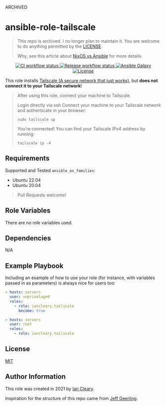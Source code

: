 ARCHIVED 

ansible-role-tailscale
=========

> This repo is archived. I no longer plan to maintain it.  You are welcome to do anything permitted by the [LICENSE](LICENSE).
> 
> Why, see this article about [NixOS vs Ansible](https://discourse.nixos.org/t/nixos-vs-ansible/16757/17) for more details

<p align="center">

<a href="https://github.com/iancleary/ansible-role-tailscale/actions?query=workflow%3Aci" target="_blank">
    <img src="https://github.com/iancleary/ansible-role-tailscale/workflows/CI/badge.svg" alt="CI workflow status">
</a>

<a href="https://github.com/iancleary/ansible-role-tailscale/actions?query=workflow%3Arelease" target="_blank">
    <img src="https://github.com/iancleary/ansible-role-tailscale/workflows/Release/badge.svg" alt="Release workflow status">
</a>
<a href="https://galaxy.ansible.com/iancleary/tailscale" target="_blank">
    <img src="https://img.shields.io/badge/ansible--galaxy-iancleary.tailscale-blue.svg" alt="Ansible Galaxy">
</a>
<a href="https://raw.githubusercontent.com/iancleary/ansible-role-tailscale/main/LICENSE" target="_blank">
    <img src="https://img.shields.io/badge/license-MIT-blue.svg" alt="License">
</a>
</p>

This role installs [Tailscale (A secure network that just works)](https://tailscale.com/download/linux), but **does not connect it to your Tailscale network**!

>After using this role, connect your machine to Tailscale.
>
>Login directly via ssh
>Connect your machine to your Tailscale network and authenticate in your browser:
>
>`sudo tailscale up`
>
>You’re connected! You can find your Tailscale IPv4 address by running:
>
>`tailscale ip -4`


Requirements
------------

Supported and Tested `ansible_os_families`:

* Ubuntu 22.04
* Ubuntu 20.04

> Pull Requests welcome!

Role Variables
--------------

There are no role variables used.


Dependencies
------------

N/A

Example Playbook
----------------

Including an example of how to use your role (for instance, with variables passed in as parameters) is always nice for users too:

```yaml
- hosts: servers
  user: unprivelaged
  roles:
    - role: iancleary.tailscale
      become: true
```

```yaml
- hosts: servers
  user: root
  roles:
    - role: iancleary.tailscale
```

License
-------

[MIT](LICENSE)

Author Information
------------------

This role was created in 2021 by [Ian Cleary](https://iancleary.me).

Inspiration for the structure of this repo came from [Jeff Geerling](https://github.com/geerlingguy/ansible-role-nginx).
